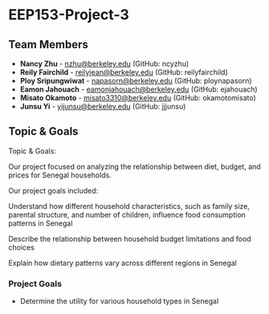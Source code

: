 # EEP153-Project-3

## Team Members
- **Nancy Zhu** - [nzhu@berkeley.edu](mailto:nzhu@berkeley.edu) (GitHub: ncyzhu)  
- **Reily Fairchild** - [reilyjean@berkeley.edu](mailto:reilyjean@berkeley.edu) (GitHub: reilyfairchild)  
- **Ploy Sripungwiwat** - [napasorn@berkeley.edu](mailto:napasorn@berkeley.edu) (GitHub: ploynapasorn)  
- **Eamon Jahouach** - [eamonjahouach@berkeley.edu](mailto:eamonjahouach@berkeley.edu) (GitHub: ejahouach)  
- **Misato Okamoto** - [misato3310@berkeley.edu](mailto:misato3310@berkeley.edu) (GitHub: okamotomisato)  
- **Junsu Yi** - [yijunsu@berkeley.edu](mailto:yijunsu@berkeley.edu) (GitHub: jjjunsu)  

## Topic & Goals
Topic & Goals: 

Our project focused on analyzing the relationship between diet, budget, and prices for Senegal households. 

Our project goals included:

Understand how different household characteristics, such as family size, parental structure, and number of children, influence food consumption patterns in Senegal 

Describe the relationship between household budget limitations and food choices 

Explain how dietary patterns vary across different regions in Senegal

### Project Goals
- Determine the utility for various household types in Senegal
